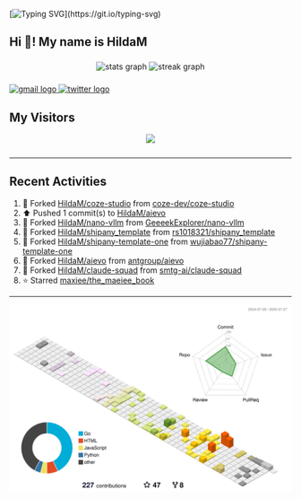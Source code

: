 [![Typing SVG](https://readme-typing-svg.herokuapp.com?size=50&duration=5000&color=8C43EA&vCenter=true&width=2000&height=70&lines=开拓视野,+冲破艰险,+洞悉所有,+贴近生活,+寻找真爱,+感受彼此;这就是人生的目的.)](https://git.io/typing-svg)


<h2 align="left">Hi 👋! My name is HildaM</h2>

###

<div align="center">
  <img src="https://github-readme-stats.vercel.app/api?username=HildaM&hide_title=false&hide_rank=false&show_icons=true&include_all_commits=true&count_private=true&disable_animations=false&theme=dracula&locale=en&hide_border=false" height="150" alt="stats graph"  />
  <img src="https://streak-stats.demolab.com?user=HildaM&locale=en&mode=daily&theme=dracula&hide_border=false&border_radius=5" height="150" alt="streak graph"  />
</div>


###

<div align="left">
  <a href="zhao163frozen@gmail.com" target="_blank">
    <img src="https://img.shields.io/static/v1?message=Gmail&logo=gmail&label=&color=D14836&logoColor=white&labelColor=&style=for-the-badge" height="35" alt="gmail logo"  />
  </a>
  <a href="https://x.com/_Albert_Bob" target="_blank">
    <img src="https://img.shields.io/static/v1?message=Twitter&logo=twitter&label=&color=1DA1F2&logoColor=white&labelColor=&style=for-the-badge" height="35" alt="twitter logo"  />
  </a>
</div>


## My Visitors

<div align="center">
  <img src="https://profile-counter.glitch.me/HildaM/count.svg?"  />
</div>

###


---

## Recent Activities


<!--RECENT_ACTIVITY:start-->
1. 🔱 Forked [HildaM/coze-studio](https://github.com/HildaM/coze-studio) from [coze-dev/coze-studio](https://github.com/coze-dev/coze-studio)<br>
2. ⬆️ Pushed 1 commit(s) to [HildaM/aievo](https://github.com/HildaM/aievo)<br>
3. 🔱 Forked [HildaM/nano-vllm](https://github.com/HildaM/nano-vllm) from [GeeeekExplorer/nano-vllm](https://github.com/GeeeekExplorer/nano-vllm)<br>
4. 🔱 Forked [HildaM/shipany_template](https://github.com/HildaM/shipany_template) from [rs1018321/shipany_template](https://github.com/rs1018321/shipany_template)<br>
5. 🔱 Forked [HildaM/shipany-template-one](https://github.com/HildaM/shipany-template-one) from [wujiabao77/shipany-template-one](https://github.com/wujiabao77/shipany-template-one)<br>
6. 🔱 Forked [HildaM/aievo](https://github.com/HildaM/aievo) from [antgroup/aievo](https://github.com/antgroup/aievo)<br>
7. 🔱 Forked [HildaM/claude-squad](https://github.com/HildaM/claude-squad) from [smtg-ai/claude-squad](https://github.com/smtg-ai/claude-squad)<br>
8. ⭐ Starred [maxiee/the_maeiee_book](https://github.com/maxiee/the_maeiee_book)<br>
<!--RECENT_ACTIVITY:end-->

---


![](./profile-3d-contrib/profile-south-season-animate.svg)

